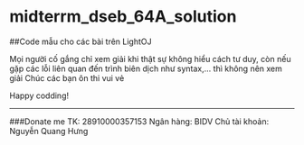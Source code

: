 # midterrm_dseb_64A_solution

##Code mẫu cho các bài trên LightOJ

Mọi người cố gắng chỉ xem giải khi thật sự không hiểu cách tư duy, còn nếu gặp các lỗi liên quan đến trình biên dịch như syntax,... thì không nên xem giải
Chúc các bạn ôn thi vui vẻ

Happy codding!
___________________
###Donate me
TK: 28910000357153
Ngân hàng: BIDV
Chủ tài khoản: Nguyễn Quang Hưng
